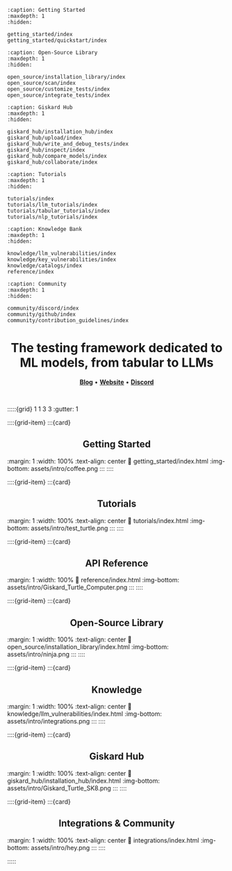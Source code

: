 ```{toctree}
:caption: Getting Started
:maxdepth: 1
:hidden:

getting_started/index
getting_started/quickstart/index
```

```{toctree}
:caption: Open-Source Library
:maxdepth: 1
:hidden:

open_source/installation_library/index
open_source/scan/index
open_source/customize_tests/index
open_source/integrate_tests/index
```

```{toctree}
:caption: Giskard Hub
:maxdepth: 1
:hidden:

giskard_hub/installation_hub/index
giskard_hub/upload/index
giskard_hub/write_and_debug_tests/index
giskard_hub/inspect/index
giskard_hub/compare_models/index
giskard_hub/collaborate/index
```

```{toctree}
:caption: Tutorials
:maxdepth: 1
:hidden:

tutorials/index
tutorials/llm_tutorials/index
tutorials/tabular_tutorials/index
tutorials/nlp_tutorials/index
```

```{toctree}
:caption: Knowledge Bank
:maxdepth: 1
:hidden:

knowledge/llm_vulnerabilities/index
knowledge/key_vulnerabilities/index
knowledge/catalogs/index
reference/index
```

```{toctree}
:caption: Community
:maxdepth: 1
:hidden:

community/discord/index
community/github/index
community/contribution_guidelines/index
```

<h1 align="center" weight='300' style="color: var(--sd-color-card-text);" >The testing framework dedicated to  ML models, from tabular to LLMs</h1>
<p align="center">
   <a href="https://www.giskard.ai/knowledge-categories/blog/?utm_source=github&utm_medium=github&utm_campaign=github_readme&utm_id=readmeblog"><b>Blog</b></a> &bull;
  <a href="https://www.giskard.ai/?utm_source=github&utm_medium=github&utm_campaign=github_readme&utm_id=readmeblog"><b>Website</b></a> &bull;
  <a href="https://gisk.ar/discord"><b>Discord</b></a>
 </p>
<br />


:::::{grid} 1 1 3 3
:gutter: 1

::::{grid-item}
:::{card} <h2><center> Getting Started </center></h2>
:margin: 1
:width: 100%
:text-align: center
:link: getting_started/index.html
:img-bottom: assets/intro/coffee.png
:::
::::

::::{grid-item}
:::{card} <h2><center> Tutorials </center></h2>
:margin: 1
:width: 100%
:text-align: center
:link: tutorials/index.html
:img-bottom: assets/intro/test_turtle.png
:::
::::

::::{grid-item}
:::{card} <h2><center> API Reference </center></h2>
:margin: 1
:width: 100%
:link: reference/index.html
:img-bottom: assets/intro/Giskard_Turtle_Computer.png
:::
::::

::::{grid-item}
:::{card} <h2><center> Open-Source Library </center></h2>
:margin: 1
:width: 100%
:text-align: center
:link: open_source/installation_library/index.html
:img-bottom: assets/intro/ninja.png
:::
::::

::::{grid-item}
:::{card} <h2><center> Knowledge </center></h2>
:margin: 1
:width: 100%
:text-align: center
:link: knowledge/llm_vulnerabilities/index.html
:img-bottom: assets/intro/integrations.png
:::
::::

::::{grid-item}
:::{card} <h2><center> Giskard Hub </center></h2>
:margin: 1
:width: 100%
:text-align: center
:link: giskard_hub/installation_hub/index.html
:img-bottom: assets/intro/Giskard_Turtle_SK8.png
:::
::::

::::{grid-item}
:::{card} <h2><center> Integrations & Community </center></h2>
:margin: 1
:width: 100%
:text-align: center
:link: integrations/index.html
:img-bottom: assets/intro/hey.png
:::
::::

:::::

